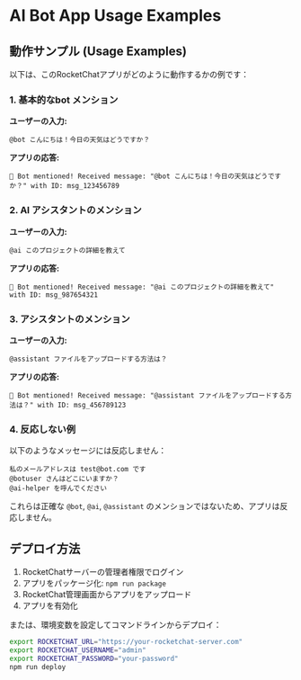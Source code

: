 # AI Bot App Usage Examples

## 動作サンプル (Usage Examples)

以下は、このRocketChatアプリがどのように動作するかの例です：

### 1. 基本的なbot メンション
**ユーザーの入力:**
```
@bot こんにちは！今日の天気はどうですか？
```

**アプリの応答:**
```
🤖 Bot mentioned! Received message: "@bot こんにちは！今日の天気はどうですか？" with ID: msg_123456789
```

### 2. AI アシスタントのメンション
**ユーザーの入力:**
```
@ai このプロジェクトの詳細を教えて
```

**アプリの応答:**
```
🤖 Bot mentioned! Received message: "@ai このプロジェクトの詳細を教えて" with ID: msg_987654321
```

### 3. アシスタントのメンション
**ユーザーの入力:**
```
@assistant ファイルをアップロードする方法は？
```

**アプリの応答:**
```
🤖 Bot mentioned! Received message: "@assistant ファイルをアップロードする方法は？" with ID: msg_456789123
```

### 4. 反応しない例
以下のようなメッセージには反応しません：

```
私のメールアドレスは test@bot.com です
@botuser さんはどこにいますか？
@ai-helper を呼んでください
```

これらは正確な `@bot`, `@ai`, `@assistant` のメンションではないため、アプリは反応しません。

## デプロイ方法

1. RocketChatサーバーの管理者権限でログイン
2. アプリをパッケージ化: `npm run package`
3. RocketChat管理画面からアプリをアップロード
4. アプリを有効化

または、環境変数を設定してコマンドラインからデプロイ：
```bash
export ROCKETCHAT_URL="https://your-rocketchat-server.com"
export ROCKETCHAT_USERNAME="admin"
export ROCKETCHAT_PASSWORD="your-password"
npm run deploy
```